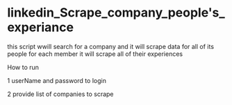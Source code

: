 # linkedin_Scrape_company_people's_experiance
this script wwill search for a company and it will scrape data for all of its people 
for each member it will scrape all of their experiences 


How to run

1 userName and password to login

2 provide list of companies to scrape
